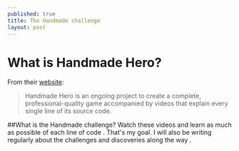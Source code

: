 ```yaml
---
published: true
title: The Handmade challenge
layout: post
---
```

# What is Handmade Hero?
From their [website](https://handmadehero.org/):

>Handmade Hero is an ongoing project to create a complete, professional-quality game accompanied by videos that explain every single line of its source code. 

##What is the Handmade challenge?
Watch these videos and learn as much as possible of each line of code .
 That's my goal.
I will also be writing regularly about the challenges and discoveries along the way .